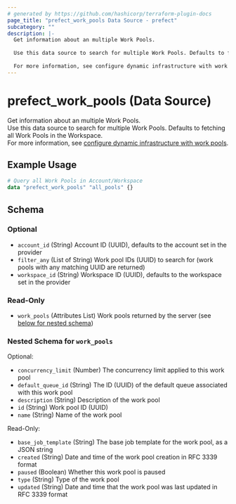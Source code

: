 ```yaml
---
# generated by https://github.com/hashicorp/terraform-plugin-docs
page_title: "prefect_work_pools Data Source - prefect"
subcategory: ""
description: |-
  Get information about an multiple Work Pools.
  
  Use this data source to search for multiple Work Pools. Defaults to fetching all Work Pools in the Workspace.
  
  For more information, see configure dynamic infrastructure with work pools https://docs.prefect.io/v3/deploy/infrastructure-concepts/work-pools.
---
```


# prefect_work_pools (Data Source)

Get information about an multiple Work Pools.
<br>
Use this data source to search for multiple Work Pools. Defaults to fetching all Work Pools in the Workspace.
<br>
For more information, see [configure dynamic infrastructure with work pools](https://docs.prefect.io/v3/deploy/infrastructure-concepts/work-pools).

## Example Usage

```terraform
# Query all Work Pools in Account/Workspace
data "prefect_work_pools" "all_pools" {}
```

<!-- schema generated by tfplugindocs -->
## Schema

### Optional

- `account_id` (String) Account ID (UUID), defaults to the account set in the provider
- `filter_any` (List of String) Work pool IDs (UUID) to search for (work pools with any matching UUID are returned)
- `workspace_id` (String) Workspace ID (UUID), defaults to the workspace set in the provider

### Read-Only

- `work_pools` (Attributes List) Work pools returned by the server (see [below for nested schema](#nestedatt--work_pools))

<a id="nestedatt--work_pools"></a>
### Nested Schema for `work_pools`

Optional:

- `concurrency_limit` (Number) The concurrency limit applied to this work pool
- `default_queue_id` (String) The ID (UUID) of the default queue associated with this work pool
- `description` (String) Description of the work pool
- `id` (String) Work pool ID (UUID)
- `name` (String) Name of the work pool

Read-Only:

- `base_job_template` (String) The base job template for the work pool, as a JSON string
- `created` (String) Date and time of the work pool creation in RFC 3339 format
- `paused` (Boolean) Whether this work pool is paused
- `type` (String) Type of the work pool
- `updated` (String) Date and time that the work pool was last updated in RFC 3339 format
